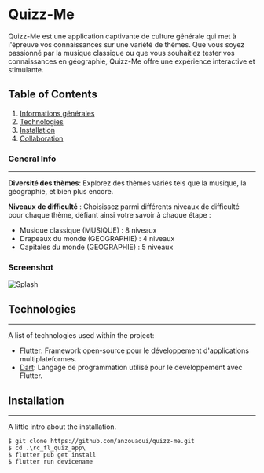 
# Quizz-Me

Quizz-Me est une application captivante de culture générale qui met à l'épreuve vos connaissances sur une variété de thèmes. Que vous soyez passionné par la musique classique ou que vous souhaitiez tester vos connaissances en géographie, Quizz-Me offre une expérience interactive et stimulante.

## Table of Contents
1. [Informations générales](#general-info)
2. [Technologies](#technologies)
3. [Installation](#installation)
4. [Collaboration](#collaboration)

### General Info
***
**Diversité des thèmes**:
Explorez des thèmes variés tels que la musique, la géographie, et bien plus encore.

**Niveaux de difficulté** : 
Choisissez parmi différents niveaux de difficulté pour chaque thème, défiant ainsi votre savoir à chaque étape : 
 -  Musique classique (MUSIQUE) : 8 niveaux
 - Drapeaux du monde (GEOGRAPHIE) : 4 niveaux
 - Capitales du monde (GEOGRAPHIE) : 5 niveaux

### Screenshot
![Splash]([https://drive.proton.me/u/0/b_e65XfxadgNkCxFOKkdjE4hBD2MXzY5ZZKPJbjPGwkqwLxJcEhJW_itRupVnAq1pPR2gtycHgKu3CrOjhy5GQ==/file/pVdUK4oPFyMK_FoqtGZBOqHXNiwGESL0wi5j2N6MHowS29nEqRNSuajAcSbGFp2Febw-ak5kCI11TOcsYav9BA==?r=/b_e65XfxadgNkCxFOKkdjE4hBD2MXzY5ZZKPJbjPGwkqwLxJcEhJW_itRupVnAq1pPR2gtycHgKu3CrOjhy5GQ==/folder/0W2zZp8HNH7tdvLco2O2rRCYqhyQK9N6Vj1xmkj0YKuICcAdr1UL_AVmW-yGtao4nIOAA9BdSYKnp6wtYYf3tQ==](https://drive.proton.me/urls/0TG0RNQQHM#SgrEUKkijwMP))

## Technologies
***
A list of technologies used within the project:
- [Flutter](https://flutter.dev/): Framework open-source pour le développement d'applications multiplateformes.
- [Dart](https://dart.dev/): Langage de programmation utilisé pour le développement avec Flutter.

## Installation
***
A little intro about the installation. 
```
$ git clone https://github.com/anzouaoui/quizz-me.git
$ cd .\rc_fl_quiz_app\
$ flutter pub get install
$ flutter run devicename
``` 

